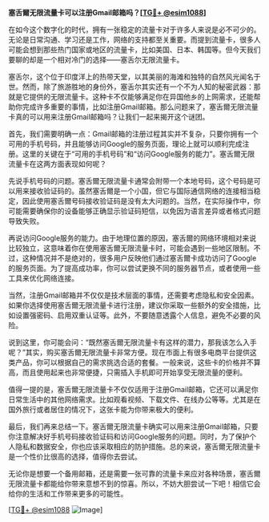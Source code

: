 **塞舌爾无限流量卡可以注册Gmail邮箱吗？[[TG💪+ @esim1088](https://t.me/s/esim1088)]**

在如今这个数字化的时代，拥有一张稳定的流量卡对于许多人来说是必不可少的。无论是日常沟通、学习还是工作，网络的支持都至关重要。而提到流量卡，很多人可能会想到那些热门国家或地区的流量卡，比如美国、日本、韩国等。但今天我们要聊的却是一个相对冷门的选择——塞舌尔无限流量卡。

塞舌尔，这个位于印度洋上的热带天堂，以其美丽的海滩和独特的自然风光闻名于世。然而，除了旅游胜地的身份外，塞舌尔其实还有一个不为人知的秘密武器：那就是它提供的无限流量卡。这种卡不仅能够满足你在异国他乡的上网需求，还能帮助你完成许多重要的事情，比如注册Gmail邮箱。那么问题来了，塞舌爾无限流量卡真的可以用来注册Gmail邮箱吗？让我们一起来揭开这个谜团。

首先，我们需要明确一点：Gmail邮箱的注册过程其实并不复杂，只要你拥有一个可用的手机号码，并且能够访问Google的服务页面，理论上就可以顺利完成注册。这里的关键在于“可用的手机号码”和“访问Google服务的能力”。塞舌爾无限流量卡在这两方面表现如何呢？

先说手机号码的问题。塞舌爾无限流量卡通常会附带一个本地号码，这个号码是可以用来接收验证码的。虽然塞舌爾是一个小国，但它与国际通信网络的连接相当稳定，因此使用塞舌爾号码接收验证码是没有太大问题的。当然，在实际操作中，你可能需要确保你的设备能够正确显示验证码短信，以免因为语言差异或者格式问题导致失败。

再说访问Google服务的能力。由于地理位置的原因，塞舌爾的网络环境相对来说比较独立，这意味着你在使用塞舌爾无限流量卡时，可能会遇到一些地区限制。不过，这种情况并不是绝对的，很多用户反映他们通过塞舌爾卡成功访问了Google的服务页面。为了提高成功率，你可以尝试更换不同的服务器节点，或者使用一些工具来优化网络连接。

当然，注册Gmail邮箱并不仅仅是技术层面的事情，还需要考虑隐私和安全因素。如果你选择使用塞舌爾无限流量卡进行注册，建议你采取一些额外的安全措施，比如设置强密码、启用双重认证等。此外，不要随意透露个人信息，避免不必要的风险。

说到这里，你可能会问：“既然塞舌爾无限流量卡有这样的潜力，那我该怎么入手呢？”其实，购买塞舌爾无限流量卡非常方便。现在市面上有很多电商平台提供这类产品，你可以根据自己的需求挑选合适的套餐。一般来说，这些卡的价格并不算高，而且使用起来也非常便捷，只需插入手机即可开始享受无限流量的便利。

值得一提的是，塞舌爾无限流量卡不仅仅适用于注册Gmail邮箱，它还可以满足你日常生活中的其他网络需求。比如观看视频、下载文件、在线办公等等。尤其是在国外旅行或者居住的情况下，这张卡能为你带来极大的便利。

最后，我们再来总结一下。塞舌爾无限流量卡确实可以用来注册Gmail邮箱，只要你注意解决好手机号码接收验证码和访问Google服务的问题。同时，为了保护个人隐私和数据安全，你也应该采取相应的防护措施。总的来说，塞舌爾无限流量卡是一个性价比很高的选择，值得你去尝试。

无论你是想要一个备用邮箱，还是需要一张可靠的流量卡来应对各种场景，塞舌爾无限流量卡都能给你带来意想不到的惊喜。所以，不妨大胆尝试一下吧！相信它会给你的生活和工作带来更多的可能性。

[[TG💪+ @esim1088](https://t.me/s/esim1088) ![Image](https://i.postimg.cc/4NQfJmqS/Snipaste-2025-05-13-00-14-12.png)]